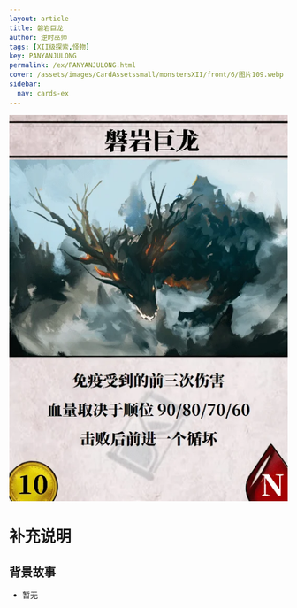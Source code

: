 ```yaml
---
layout: article
title: 磐岩巨龙
author: 逆时巫师
tags: [XII级探索,怪物]
key: PANYANJULONG
permalink: /ex/PANYANJULONG.html
cover: /assets/images/CardAssetssmall/monstersXII/front/6/图片109.webp
sidebar:
  nav: cards-ex
---
```

![](/assets/images/CardAssets/monstersXII/front/6/图片109.webp)

# 补充说明



## 背景故事
* 暂无